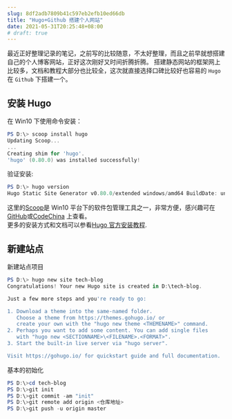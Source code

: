 ```yaml
---
slug: 8df2adb7809b41c597eb2efb10ed66db
title: "Hugo+Github 搭建个人网站"
date: 2021-05-31T20:25:48+08:00
# draft: true
---
```


最近正好整理记录的笔记，之前写的比较随意，不太好整理，而且之前早就想搭建自己的个人博客网站，正好这次刚好又时间折腾折腾。
搭建静态网站的框架网上比较多，文档和教程大部分也比较全，这次就直接选择口碑比较好也容易的 `Hugo` 在 `Github` 下搭建一个。

<!--more-->

## 安装 Hugo

在 Win10 下使用命令安装：

```powershell
PS D:\> scoop install hugo
Updating Scoop...
...
Creating shim for 'hugo'.
'hugo' (0.80.0) was installed successfully!
```

验证安装:

```powershell
PS D:\> hugo version
Hugo Static Site Generator v0.80.0/extended windows/amd64 BuildDate: unknown
```

这里的[Scoop][Scoop Github]是 Win10 平台下的软件包管理工具之一，非常方便，感兴趣可在 [GitHub][Scoop Github]或[CodeChina][Scoop CodeChina] 上查看。  
更多的安装方式和文档可以参看[Hugo 官方安装教程][Hugo Install].

## 新建站点

新建站点项目

```powershell
PS D:\> hugo new site tech-blog
Congratulations! Your new Hugo site is created in D:\tech-blog.

Just a few more steps and you're ready to go:

1. Download a theme into the same-named folder.
   Choose a theme from https://themes.gohugo.io/ or
   create your own with the "hugo new theme <THEMENAME>" command.
2. Perhaps you want to add some content. You can add single files
   with "hugo new <SECTIONNAME>\<FILENAME>.<FORMAT>".
3. Start the built-in live server via "hugo server".

Visit https://gohugo.io/ for quickstart guide and full documentation.
```

基本的初始化

```powershell
PS D:\>cd tech-blog
PS D:\>git init
PS D:\>git commit -am "init"
PS D:\>git remote add origin <仓库地址>
PS D:\>git push -u origin master
```

<!-- 参考 -->

[Hugo homepage]: https://gohugo.io "hugo 官网"
[Hugo Install]: https://gohugo.io/getting-started/installing/ "hugo 官方安装教程"
[Hugo Docs]: https://gohugo.io/documentation/ "Hugo 官方文档"
[Hugo Themes]: https://themes.gohugo.io/ "hugo 主题"
[Hugo Config]: https://www.gohugo.org/doc/overview/configuration "Hugo 中文网"
[Scoop Github]: https://github.com/lukesampson/scoop "GitHub Scoop"
[Scoop Codechina]: https://codechina.csdn.net/mirrors/lukesampson/scoop?utm_source=csdn_github_accelerator "Scoop CodeChina 加速"
[Hugo Gitee - Blog]: https://study777.gitee.io/p/hugo-gitee/ "Hugo Gitee - 黄世豪的Blog"
[使用Hugo搭建博客 - Blog]: https://www.dazhuanlan.com/2019/12/27/5e05bb1372559/
